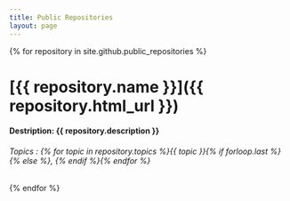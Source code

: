 ```yaml
---
title: Public Repositories
layout: page
---
```


{% for repository in site.github.public_repositories %}
# [{{ repository.name }}]({{ repository.html_url }}) 
#### Destription: {{ repository.description }}
###### Topics : {% for topic in repository.topics %}{{ topic }}{% if forloop.last %}{% else %}, {% endif %}{% endfor %}
{% endfor %}